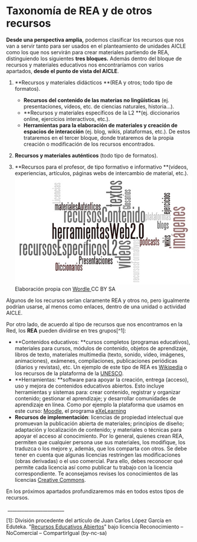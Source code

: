 # Taxonomía de REA y de otros recursos

**Desde una perspectiva amplia,** podemos clasificar los recursos que nos van a servir tanto para ser usados en el planteamiento de unidades AICLE como los que nos servirán para crear materiales partiendo de REA, distinguiendo los siguientes **tres bloques.** Además dentro del bloque de recursos y materiales educativos nos encontraríamos con varios apartados, **desde el punto de vista del AICLE**. 

1.  **Recursos y materiales didácticos **(REA y otros; todo tipo de formatos).

    -    **Recursos del contenido de las materias no lingüísticas** (ej. presentaciones, vídeos, etc. de ciencias naturales, historia...).
    *   **Recursos y materiales específicos de la L2 **(ej. diccionarios online, ejercicios interactivos, etc.).
    *   **Herramientas para la elaboración de materiales y creación de espacios de interacción** (ej. blog, wikis, plataformas, etc.). De estos trataremos en el tercer bloque, donde trataremos de la propia creación o modificación de los recursos encontrados.

2.  **Recursos y materiales auténticos** (todo tipo de formatos).

3.  **Recursos para el profesor, de tipo formativo e informativo **(vídeos, experiencias, artículos, páginas webs de intercambio de material, etc.).![REA AICLE bloque 2 taxonomia](img/recursos_especificos_bloque_2_p_11.jpg "Recursos: taxonomia")
 Elaboración propia con [Wordle ](http://www.wordle.net/)CC BY SA

Algunos de los recursos serían claramente REA y otros no, pero igualmente podrían usarse, al menos como enlaces, dentro de una unidad o actividad AICLE.

Por otro lado, de acuerdo al tipo de recursos que nos encontramos en la Red, los **REA** pueden dividirse en tres grupos[^1]:

 

*   **Contenidos educativos: **cursos completos (programas educativos), materiales para cursos, módulos de contenido, objetos de aprendizaje, libros de texto, materiales multimedia (texto, sonido, vídeo, imágenes, animaciones), exámenes, compilaciones, publicaciones periódicas (diarios y revistas), etc. Un ejemplo de este tipo de REA es [Wikipedia](http://www.wikipedia.org/) o los recursos de la plataforma de la [UNESCO](http://www.oerplatform.org/). 
*   **Herramientas: **software para apoyar la creación, entrega (acceso), uso y mejora de contenidos educativos abiertos. Esto incluye herramientas y sistemas para: crear contenido, registrar y organizar contenido; gestionar el aprendizaje; y desarrollar comunidades de aprendizaje en línea. Como por ejemplo la plataforma que usamos en este curso: [Moodle](https://moodle.org/), el programa [eXeLearning](http://exelearning.net/)
*   **Recursos de implementación**: licencias de propiedad intelectual que promuevan la publicación abierta de materiales; principios de diseño; adaptación y localización de contenido; y materiales o técnicas para apoyar el acceso al conocimiento. Por lo general, quienes crean REA, permiten que cualquier persona use sus materiales, los modifique, los traduzca o los mejore y, además, que los comparta con otros. Se debe tener en cuenta que algunas licencias restringen las modificaciones (obras derivadas) o el uso comercial. Para ello, debes reconocer qué permite cada licencia así como publicar tu trabajo con la licencia correspondiente. Te aconsejamos revises los conocimientos de las licencias [Creative Commons](http://creativecommons.org/).

En los próximos apartados profundizaremos más en todos estos tipos de recursos.

 ________________________

[1]: División procedente del artículo de Juan Carlos López García en Eduteka. "[Recursos Educativos Abiertos](http://eduteka.icesi.edu.co/articulos/OER)" bajo licencia Reconocimiento – NoComercial – CompartirIgual (by-nc-sa)

